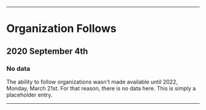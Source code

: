 
***

# Organization Follows

## 2020 September 4th

### No data

The ability to follow organizations wasn't made available until 2022, Monday, March 21st. For that reason, there is no data here. This is simply a placeholder entry.

***
